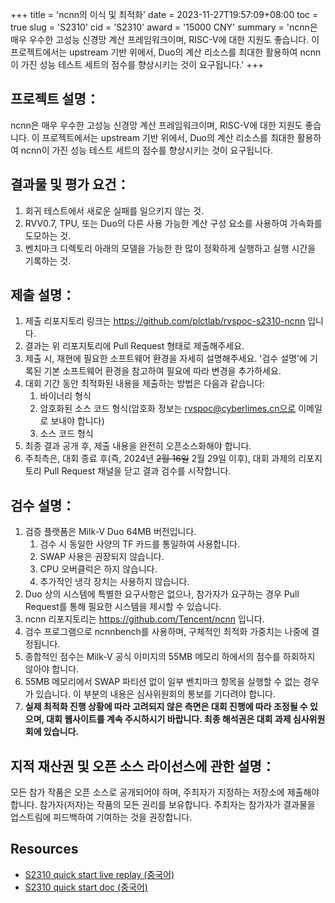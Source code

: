+++
title = 'ncnn의 이식 및 최적화'
date = 2023-11-27T19:57:09+08:00
toc = true
slug = 'S2310'
cid = 'S2310'
award = '15000 CNY'
summary = 'ncnn은 매우 우수한 고성능 신경망 계산 프레임워크이며, RISC-V에 대한 지원도 좋습니다. 이 프로젝트에서는 upstream 기반 위에서, Duo의 계산 리소스를 최대한 활용하여 ncnn이 가진 성능 테스트 세트의 점수를 향상시키는 것이 요구됩니다.'
+++

## 프로젝트 설명：

ncnn은 매우 우수한 고성능 신경망 계산 프레임워크이며, RISC-V에 대한 지원도 좋습니다. 이 프로젝트에서는 upstream 기반 위에서, Duo의 계산 리소스를 최대한 활용하여 ncnn이 가진 성능 테스트 세트의 점수를 향상시키는 것이 요구됩니다.

## 결과물 및 평가 요건：

1. 회귀 테스트에서 새로운 실패를 일으키지 않는 것.
2. RVV0.7, TPU, 또는 Duo의 다른 사용 가능한 계산 구성 요소를 사용하여 가속화를 도모하는 것.
3. 벤치마크 디렉토리 아래의 모델을 가능한 한 많이 정확하게 실행하고 실행 시간을 기록하는 것.

## 제출 설명：

1. 제출 리포지토리 링크는 https://github.com/plctlab/rvspoc-s2310-ncnn 입니다.
2. 결과는 위 리포지토리에 Pull Request 형태로 제출해주세요.
3. 제출 시, 재현에 필요한 소프트웨어 환경을 자세히 설명해주세요. '검수 설명'에 기록된 기본 소프트웨어 환경을 참고하여 필요에 따라 변경을 추가하세요.
4. 대회 기간 동안 최적화된 내용을 제출하는 방법은 다음과 같습니다:
    1. 바이너리 형식
    2. 암호화된 소스 코드 형식(암호화 정보는 rvspoc@cyberlimes.cn으로 이메일로 보내야 합니다)
    3. 소스 코드 형식
5. 최종 결과 공개 후, 제출 내용을 완전히 오픈소스화해야 합니다.
6. 주최측은, 대회 종료 후(즉, 2024년 ~~2월 16일~~ 2월 29일 이후), 대회 과제의 리포지토리 Pull Request 채널을 닫고 결과 검수를 시작합니다.

## 검수 설명：

1. 검증 플랫폼은 Milk-V Duo 64MB 버전입니다.
    1. 검수 시 동일한 사양의 TF 카드를 통일하여 사용합니다.
    2. SWAP 사용은 권장되지 않습니다.
    3. CPU 오버클럭은 하지 않습니다.
    4. 추가적인 냉각 장치는 사용하지 않습니다.
2. Duo 상의 시스템에 특별한 요구사항은 없으나, 참가자가 요구하는 경우 Pull Request를 통해 필요한 시스템을 제시할 수 있습니다.
3. ncnn 리포지토리는 https://github.com/Tencent/ncnn 입니다.
4. 검수 프로그램으로 ncnnbench를 사용하며, 구체적인 최적화 가중치는 나중에 결정됩니다.
5. 종합적인 점수는 Milk-V 공식 이미지의 55MB 메모리 하에서의 점수를 하회하지 않아야 합니다.
6. 55MB 메모리에서 SWAP 파티션 없이 일부 벤치마크 항목을 실행할 수 없는 경우가 있습니다. 이 부분의 내용은 심사위원회의 통보를 기다려야 합니다.
7. **실제 최적화 진행 상황에 따라 고려되지 않은 측면은 대회 진행에 따라 조정될 수 있으며, 대회 웹사이트를 계속 주시하시기 바랍니다. 최종 해석권은 대회 과제 심사위원회에 있습니다.**

## 지적 재산권 및 오픈 소스 라이선스에 관한 설명：

모든 참가 작품은 오픈 소스로 공개되어야 하며, 주최자가 지정하는 저장소에 제출해야 합니다. 참가자(저자)는 작품의 모든 권리를 보유합니다. 주최자는 참가자가 결과물을 업스트림에 피드백하여 기여하는 것을 권장합니다.

## Resources

- [S2310 quick start live replay (중국어)](https://www.bilibili.com/video/BV1Ce411b7PT/)
- [S2310 quick start doc (중국어)](https://github.com/plctlab/rvspoc/blob/main/archives/2023/Docs/S2310/S2310.md)
